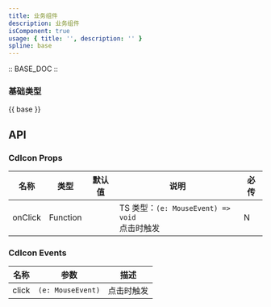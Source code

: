 ```yaml
---
title: 业务组件
description: 业务组件
isComponent: true
usage: { title: '', description: '' }
spline: base
---
```


:: BASE_DOC ::

### 基础类型

{{ base }}

## API

### CdIcon Props

名称 | 类型 | 默认值 | 说明 | 必传
-- | -- | -- | -- | --
onClick | Function |  | TS 类型：`(e: MouseEvent) => void`<br/>点击时触发 | N

### CdIcon Events

名称 | 参数 | 描述
-- | -- | --
click | `(e: MouseEvent)` | 点击时触发
